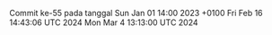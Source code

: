 Commit ke-55 pada tanggal Sun Jan 01 14:00 2023 +0100
Fri Feb 16 14:43:06 UTC 2024
Mon Mar  4 13:13:00 UTC 2024
